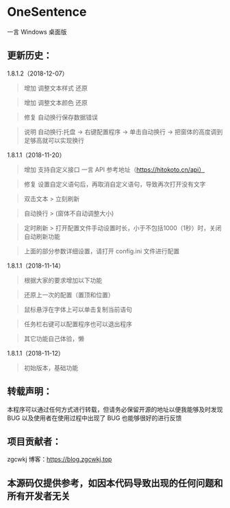 # OneSentence
一言 Windows 桌面版

## 更新历史：

1.8.1.2（2018-12-07）

>增加 调整文本样式 还原

>增加 调整文本颜色 还原

>修复 自动换行保存数据错误

>说明 自动换行:托盘 -> 右键配置程序 -> 单击自动换行 -> 把窗体的高度调到足够高就可以实现换行

1.8.1.1（2018-11-20）

>增加 支持自定义接口 一言 API 参考地址（https://hitokoto.cn/api）

>修复 设置自定义语句后，再取消自定义语句，导致再次打开没有文字

>双击文本 > 立刻刷新

>自动换行 > (窗体不自动调整大小)

>定时刷新 > 打开配置文件手动设置时长，小于不包括1000（1秒）时，关闭自动刷新功能

> 上面的部分参数详细设置，请打开 config.ini 文件进行配置

1.8.1.1（2018-11-14）

>根据大家的要求增加以下功能

>还原上一次的配置（置顶和位置）

>鼠标悬浮在字体上可以单击复制当前语句

>任务栏右键可以配置程序也可以退出程序

>其它功能自己体验，懒

1.8.1.1（2018-11-12）

>初始版本，基础功能

## 转载声明：

本程序可以通过任何方式进行转载，但请务必保留开源的地址以便我能够及时发现 BUG 以及使用者在使用过程中出现了 BUG 也能够很好的进行反馈

## 项目贡献者：

zgcwkj 博客：https://blog.zgcwkj.top

## 本源码仅提供参考，如因本代码导致出现的任何问题和所有开发者无关
